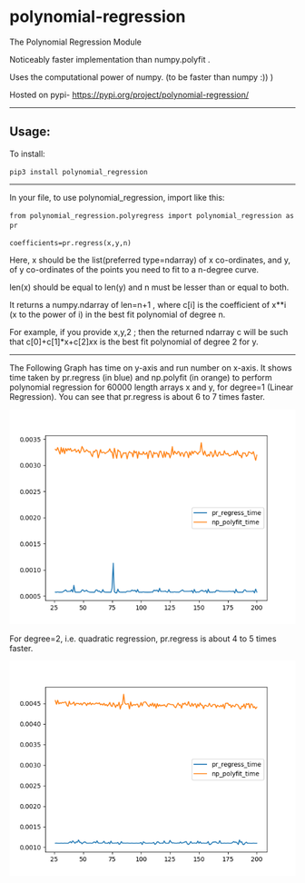 # polynomial-regression
The Polynomial Regression Module

Noticeably faster implementation than numpy.polyfit .

Uses the computational power of numpy. (to be faster than numpy :)) )

Hosted on pypi- https://pypi.org/project/polynomial-regression/

-----------------------------------------------------------------------------------


Usage:
-----------------------------------------------------------------------------------


To install:

`pip3 install polynomial_regression`


-----------------------------------------------------------------------------------

In your file, to use polynomial_regression, import like this:

`from polynomial_regression.polyregress import polynomial_regression as pr`

`coefficients=pr.regress(x,y,n)`

Here, x should be the list(preferred type=ndarray) of x co-ordinates, and y, of y co-ordinates of the points you need to fit to a n-degree curve. 

len(x) should be equal to len(y) and n must be lesser than or equal to both.

It returns a numpy.ndarray of len=n+1 , where c[i] is the coefficient of x\*\*i (x to the power of i) in the best fit polynomial of degree n.

For example, if you provide x,y,2 ; then the returned ndarray c will be such that c[0]+c[1]*x+c[2]*x*x is the best fit polynomial of degree 2 for y.

-------------------------------------------------------------------------------------

The Following Graph has time on y-axis and run number on x-axis. It shows time taken by pr.regress (in blue) and np.polyfit (in orange) to perform polynomial regression for 60000 length arrays x and y, for degree=1 (Linear Regression). You can see that pr.regress is about 6 to 7 times faster. 

![Degree 1](https://github.com/the-krushnakant/polynomial-regression/blob/master/degree1.png?raw=true)

For degree=2, i.e. quadratic regression, pr.regress is about 4 to 5 times faster.

![Degree 2](https://github.com/the-krushnakant/polynomial-regression/blob/master/degree2.png?raw=true)

